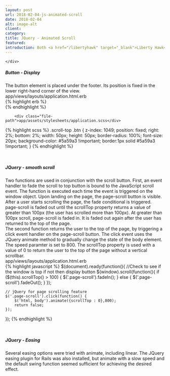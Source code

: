 ```yaml
---
layout: post
url: 2018-02-04-js-animated-scroll
date: 2018-02-04
alt: image-alt
client: 
category: 
title: JQuery - Animated Scroll
featured: 
introduction: Both <a href="/libertyhawk" target="_blank">Liberty Hawk</a> and <a href="/wikit" target="_blank">Wikit</a> use an animated scroll to top button with JQuery for xs and small views. The purpose of this feature is to ease navigation for users on small devices. Both apps have long-scrolling pages, and the scroll to top button makes getting back to the top of the page much easier than manually scrolling it.  The implementation of this feature is practically identical between <a href="/libertyhawk" target="_blank">Liberty Hawk</a> and <a href="/wikit" target="_blank">Wikit</a> (the difference being some style elements), so the discussion and code snippets below will just draw from <a href="/libertyhawk" target="_blank">Liberty Hawk</a>. 
---
```


<div class="row">
    <div class="col-md-12">

    </div>
</div>


<h5>Button - Display</h5>
<div class="page-content-text">
The button element is placed under the footer. Its position is fixed in the lower right-hand corner of the view.
</div>

<div class="row">
    <div class="col-md-5 col-sm-6">
        <div class="pull-left" style="display:table; margin: auto">
            <img src="{{site.baseurl}}/img/blog/scroll-to-top.gif" class="img-responsive img-padded img-marg" alt="">
        </div>
    </div>
    <div class="col-md-7 col-sm-6">
    
<div class="file-path" style="overflow:hidden">app/views/layouts/application.html.erb</div>
{% highlight erb %}
<!-- footer element above -->
<div class="scroll-top visible-xs visible-sm">
    <a class="btn btn-primary page-scroll" href="#">
        <i class="fa fa-chevron-up"></i>
    </a>
</div>
{% endhighlight %}
    
        <div class="file-path">app/assets/stylesheets/application.scss</div>
{% highlight scss %}
.scroll-top .btn {
    z-index: 1049;
    position: fixed;
    right: 2%;
    bottom: 2%;
    width: 50px;
    height: 50px;
    border-radius: 100%;
    font-size: 20px;
    background-color: #5a59a3 !important;
    border:1px solid #5a59a3 !important;
}
{% endhighlight %}
    </div>
    <div>&nbsp;</div>
</div>

<h5>JQuery - smooth scroll</h5>
<div class="page-content-text">
Two functions are used in conjunction with the scroll button. First, an event handler to fade the scroll to top button is bound to the JavaScript <span class="terms">scroll</span> event. The function is executed each time the event is triggered on the <span class="terms">window</span> object. Upon landing on the page, the <span class="terms">page-scroll</span> button is visible. After a user starts scrolling the page, the fade conditional is triggered. <span class="terms">page-scroll</span> is faded out until the <span class="terms">scrollTop</span> property returns a value of greater than 100px (the user has scrolled more than 100px). At greater than 100px scroll, <span class="terms">page-scroll</span> is faded in. It is faded out again after the user has returned to the top of the page.
</div>
<div class="page-content-text">
The second function returns the user to the top of the page, by triggering a <span class="terms">click</span> event handler on the <span class="terms">page-scroll</span> button. The <span class="terms">click</span> event uses the JQuery <span class="terms">animate</span> method to gradually change the state of the <span class="terms">body</span> element. The <span class="terms">speed</span> paramter is set to <span class="terms">800</span>. The <span class="terms">scrollTop</span> property is used with a value of <span class="terms">0</span> to return the user to the top of the page without a vertical scrollbar. 
</div>

<div class="file-path">app/views/layouts/application.html.erb</div>
{% highlight javascript %}
$(document).ready(function(){
    //Check to see if the window is top if not then display button
    $(window).scroll(function(){
        if ($(this).scrollTop() > 100) {
            $('.page-scroll').fadeIn();
        } else {
            $('.page-scroll').fadeOut();
        }
    });
    
    // jQuery for page scrolling feature
    $('.page-scroll').click(function() {
        $('html, body').animate({scrollTop : 0},800);
        return false;
    });
});
{% endhighlight %}
<div>&nbsp;</div>

<h5>JQuery - Easing</h5>
<div class="page-content-text">
Several easing options were tried with <span class="terms">animate</span>, including linear. The JQuery easing plugin for Rails was also installed, but <span class="terms">animate</span> with a slow speed and the default <span class="terms">swing</span> function seemed sufficient for achieving the desired effect.  
</div>
